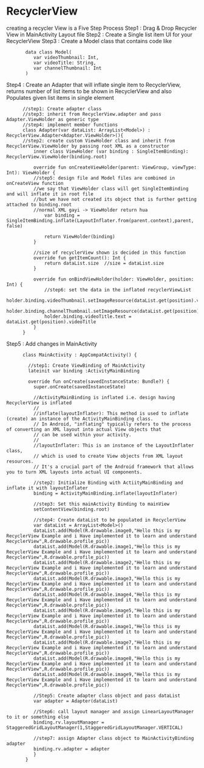 # RecyclerView
creating a recycler View is a Five Step Process 
Step1 : Drag & Drop Recycler View in MainActivity Layout file
Step2 : Create a Single list item UI for your RecyclerView 
Step3 : Create a Model class that contains code like 

           data class Model(
              var videoThumbnail: Int,
              var videoTitle: String,
              var channelThumbnail: Int
           )

Step4 : Create an Adapter that will inflate single item to RecyclerView, returns number of list items to be shown in RecyclerView and also Populates given list items in single element
          
          //step1: Create adapter class
          //step3: inherit from RecyclerView.adapter and pass Adapter.ViewHolder as generic type
          //step4: implement member functions
          class Adapter(var dataList: ArrayList<Model>) : RecyclerView.Adapter<Adapter.ViewHolder>(){
          //step2: create custom ViewHolder class and inherit from RecyclerView.ViewHolder by passing root XML as a constructor
              inner class ViewHolder (var binding : SingleItemBinding): RecyclerView.ViewHolder(binding.root)

              override fun onCreateViewHolder(parent: ViewGroup, viewType: Int): ViewHolder {
              //step5: design file and Model files are combined in onCreateView function
              //we say that ViewHolder class will get SingleItemBinding and will inflate it in root file
              //but we have not created its object that is further getting attached to binding.root
              //normal XML gayi -> ViewHolder return hua
                  var binding = SingleItemBinding.inflate(LayoutInflater.from(parent.context),parent, false)

                  return ViewHolder(binding)
              }

              //size of recyclerView shown is decided in this function
              override fun getItemCount(): Int {
                  return dataList.size  //size = dataList.size
              }

              override fun onBindViewHolder(holder: ViewHolder, position: Int) {
                  //step6: set the data in the inflated recyclerViewList
                  holder.binding.videoThumbnail.setImageResource(dataList.get(position).videoThumbnail)
                  holder.binding.channelThumbnail.setImageResource(dataList.get(position).channelThumbnail)
                  holder.binding.videoTitle.text = dataList.get(position).videoTitle
              }
          }

Step5 : Add changes in MainActivity 
          
          class MainActivity : AppCompatActivity() {
          
            //step1: Create ViewBinding of MainActivity
            lateinit var binding :ActivityMainBinding
            
            override fun onCreate(savedInstanceState: Bundle?) {
              super.onCreate(savedInstanceState)

              //ActivityMainBinding is inflated i.e. design having RecyclerView is inflated
              //
              //inflate(layoutInflater): This method is used to inflate (create) an instance of the ActivityMainBinding class.
              // In Android, "inflating" typically refers to the process of converting an XML layout into actual View objects that
              // can be used within your activity.
              //
              //layoutInflater: This is an instance of the LayoutInflater class,
              // which is used to create View objects from XML layout resources.
              // It's a crucial part of the Android framework that allows you to turn XML layouts into actual UI components.

              //step2: Initialize Binding with ActiityMainBinding and inflate it with layoutInflater
              binding = ActivityMainBinding.inflate(layoutInflater)

              //step3: Set this mainActivity Binding to mainView 
              setContentView(binding.root)

              //step4: Create dataList to be populated in RecyclerView
              var dataList = ArrayList<Model>()
              dataList.add(Model(R.drawable.image0,"Hello this is my RecyclerView Example and i Have implemented it to learn and understand RecyclerView",R.drawable.profile_pic))
              dataList.add(Model(R.drawable.image1,"Hello this is my RecyclerView Example and i Have implemented it to learn and understand RecyclerView",R.drawable.profile_pic))
              dataList.add(Model(R.drawable.image2,"Hello this is my RecyclerView Example and i Have implemented it to learn and understand RecyclerView",R.drawable.profile_pic))
              dataList.add(Model(R.drawable.image3,"Hello this is my RecyclerView Example and i Have implemented it to learn and understand RecyclerView",R.drawable.profile_pic))
              dataList.add(Model(R.drawable.image4,"Hello this is my RecyclerView Example and i Have implemented it to learn and understand RecyclerView",R.drawable.profile_pic))
              dataList.add(Model(R.drawable.image5,"Hello this is my RecyclerView Example and i Have implemented it to learn and understand RecyclerView",R.drawable.profile_pic))
              dataList.add(Model(R.drawable.image1,"Hello this is my RecyclerView Example and i Have implemented it to learn and understand RecyclerView",R.drawable.profile_pic))
              dataList.add(Model(R.drawable.image7,"Hello this is my RecyclerView Example and i Have implemented it to learn and understand RecyclerView",R.drawable.profile_pic))
              dataList.add(Model(R.drawable.image8,"Hello this is my RecyclerView Example and i Have implemented it to learn and understand RecyclerView",R.drawable.profile_pic))
              dataList.add(Model(R.drawable.image9,"Hello this is my RecyclerView Example and i Have implemented it to learn and understand RecyclerView",R.drawable.profile_pic))

              //Step5: Create adapter class object and pass dataList 
              var adapter = Adapter(dataList)
              
              //Step6: call layout manager and assign LinearLayoutManager to it or something else
              binding.rv.layoutManager = StaggeredGridLayoutManager(1,StaggeredGridLayoutManager.VERTICAL)
              
              //step7: assign Adapter class object to MainActivityBinding adapter
              binding.rv.adapter = adapter
              }
           }
